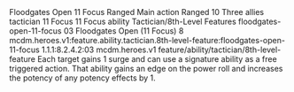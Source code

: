 <ability>
  <name>Floodgates Open</name>
  <cost>11 Focus</cost>
  <keywords>
    <keyword>Ranged</keyword>
  </keywords>
  <type>Main action</type>
  <distance>Ranged 10</distance>
  <target>Three allies</target>
  <metadata>
    <class>tactician</class>
    <cost>11 Focus</cost>
    <cost_amount>11</cost_amount>
    <cost_resource>Focus</cost_resource>
    <feature_type>ability</feature_type>
    <file_dpath>Tactician/8th-Level Features</file_dpath>
    <item_id>floodgates-open-11-focus</item_id>
    <item_index>03</item_index>
    <item_name>Floodgates Open (11 Focus)</item_name>
    <level>8</level>
    <scc>mcdm.heroes.v1:feature.ability.tactician.8th-level-feature:floodgates-open-11-focus</scc>
    <scdc>1.1.1:8.2.4.2:03</scdc>
    <source>mcdm.heroes.v1</source>
    <type>feature/ability/tactician/8th-level-feature</type>
  </metadata>
  <effects>
    <effect type="mundane">Each target gains 1 surge and can use a signature ability as a free triggered action. That ability gains an edge on the power roll and increases the potency of any potency effects by 1.</effect>
  </effects>
</ability>
